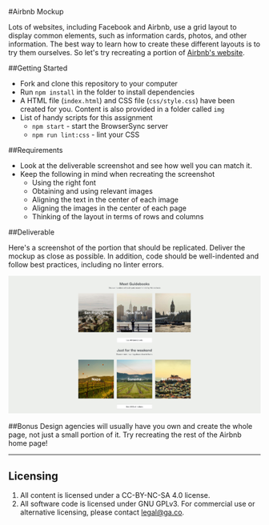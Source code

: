 #Airbnb Mockup

Lots of websites, including Facebook and Airbnb, use a grid layout to display common elements, such as information cards, photos, and other information. The best way to learn how to create these different layouts is to try them ourselves. So let's try recreating a portion of [Airbnb's website](https://www.airbnb.com/).

##Getting Started
* Fork and clone this repository to your computer
* Run `npm install` in the folder to install dependencies
* A HTML file (`index.html`) and CSS file (`css/style.css`) have been created for you. Content is also provided in a folder called `img`
* List of handy scripts for this assignment
  - `npm start` - start the BrowserSync server
  - `npm run lint:css` - lint your CSS

##Requirements
* Look at the deliverable screenshot and see how well you can match it.
* Keep the following in mind when recreating the screenshot
  * Using the right font
  * Obtaining and using relevant images
  * Aligning the text in the center of each image
  * Aligning the images in the center of each page
  * Thinking of the layout in terms of rows and columns

##Deliverable

Here's a screenshot of the portion that should be replicated. Deliver the mockup as close as possible. In addition, code should be well-indented and follow best practices, including no linter errors.

![Solution](solution.jpg)

##Bonus
Design agencies will usually have you own and create the whole page, not just a small portion of it. Try recreating the rest of the Airbnb home page!

---

## Licensing
1. All content is licensed under a CC-BY-NC-SA 4.0 license.
2. All software code is licensed under GNU GPLv3. For commercial use or alternative licensing, please contact legal@ga.co.
